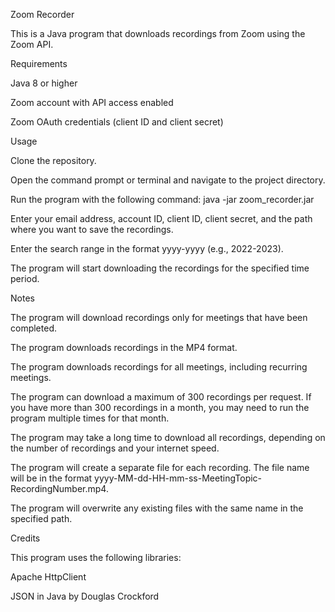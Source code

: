 Zoom Recorder

This is a Java program that downloads recordings from Zoom using the Zoom API.

Requirements

Java 8 or higher

Zoom account with API access enabled

Zoom OAuth credentials (client ID and client secret)


Usage

Clone the repository.

Open the command prompt or terminal and navigate to the project directory.

Run the program with the following command: java -jar zoom_recorder.jar

Enter your email address, account ID, client ID, client secret, and the path where you want to save the recordings.

Enter the search range in the format yyyy-yyyy (e.g., 2022-2023).

The program will start downloading the recordings for the specified time period.


Notes

The program will download recordings only for meetings that have been completed.

The program downloads recordings in the MP4 format.

The program downloads recordings for all meetings, including recurring meetings.

The program can download a maximum of 300 recordings per request. If you have more than 300 recordings in a month, you may need to run the program multiple times for that month.

The program may take a long time to download all recordings, depending on the number of recordings and your internet speed.

The program will create a separate file for each recording. The file name will be in the format yyyy-MM-dd-HH-mm-ss-MeetingTopic-RecordingNumber.mp4.

The program will overwrite any existing files with the same name in the specified path.


Credits

This program uses the following libraries:

Apache HttpClient

JSON in Java by Douglas Crockford
